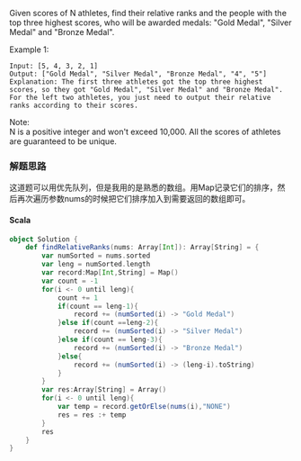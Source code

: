 Given scores of N athletes, find their relative ranks and the people with the top three highest scores, who will be awarded medals: "Gold Medal", "Silver Medal" and "Bronze Medal".

Example 1:
```
Input: [5, 4, 3, 2, 1]
Output: ["Gold Medal", "Silver Medal", "Bronze Medal", "4", "5"]
Explanation: The first three athletes got the top three highest scores, so they got "Gold Medal", "Silver Medal" and "Bronze Medal". 
For the left two athletes, you just need to output their relative ranks according to their scores.
```
Note:  
N is a positive integer and won't exceed 10,000.
All the scores of athletes are guaranteed to be unique.

### 解题思路
这道题可以用优先队列，但是我用的是熟悉的数组。用Map记录它们的排序，然后再次遍历参数nums的时候把它们排序加入到需要返回的数组即可。
#### Scala
```scala
object Solution {
    def findRelativeRanks(nums: Array[Int]): Array[String] = {
        var numSorted = nums.sorted
        var leng = numSorted.length
        var record:Map[Int,String] = Map()
        var count = -1
        for(i <- 0 until leng){
            count += 1
            if(count == leng-1){
                record += (numSorted(i) -> "Gold Medal")
            }else if(count ==leng-2){
                record += (numSorted(i) -> "Silver Medal")
            }else if(count == leng-3){
                record += (numSorted(i) -> "Bronze Medal")
            }else{
                record += (numSorted(i) -> (leng-i).toString)
            }
        }
        var res:Array[String] = Array()
        for(i <- 0 until leng){
            var temp = record.getOrElse(nums(i),"NONE")
            res = res :+ temp
        }
        res
    }
}
```